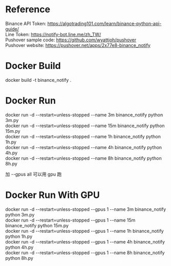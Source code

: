 # Reference

Binance API Token: https://algotrading101.com/learn/binance-python-api-guide/</br>
Line Token: https://notify-bot.line.me/zh_TW/</br>
Pushover sample code: https://github.com/wyattjoh/pushover</br>
Pushover website: https://pushover.net/apps/2x77e8-binance_notify</br>

# Docker Build

docker build -t binance_notify .</br>

# Docker Run

docker run -d --restart=unless-stopped --name 3m binance_notify python 3m.py</br>
docker run -d --restart=unless-stopped --name 15m binance_notify python 15m.py</br>
docker run -d --restart=unless-stopped --name 1h binance_notify python 1h.py</br>
docker run -d --restart=unless-stopped --name 4h binance_notify python 4h.py</br>
docker run -d --restart=unless-stopped --name 8h binance_notify python 8h.py</br>

加 --gpus all 可以用 gpu 跑

# Docker Run With GPU

docker run -d --restart=unless-stopped --gpus 1 --name 3m binance_notify python 3m.py</br>
docker run -d --restart=unless-stopped --gpus 1 --name 15m binance_notify python 15m.py</br>
docker run -d --restart=unless-stopped --gpus 1 --name 1h binance_notify python 1h.py</br>
docker run -d --restart=unless-stopped --gpus 1 --name 4h binance_notify python 4h.py</br>
docker run -d --restart=unless-stopped --gpus 1 --name 8h binance_notify python 8h.py</br>
